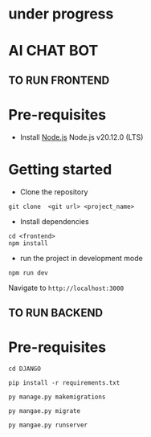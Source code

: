 # under progress
# AI CHAT BOT 
##  TO RUN FRONTEND 
# Pre-requisites
- Install [Node.js](https://nodejs.org/en/) Node.js v20.12.0 (LTS)
 
 
# Getting started
- Clone the repository
```
git clone  <git url> <project_name>
```
- Install dependencies
```
cd <frontend>
npm install
```
- run the project in development mode
```
npm run dev
```
  Navigate to `http://localhost:3000`


##  TO RUN BACKEND
# Pre-requisites
```
cd DJANGO
```
```
pip install -r requirements.txt
```
```
py manage.py makemigrations 
```
```
py mangae.py migrate
```
```
py mangae.py runserver
```

  
